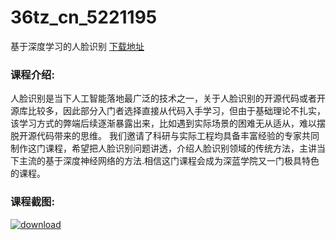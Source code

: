 # 36tz_cn_5221195
基于深度学习的人脸识别
[下载地址](http://www.36tz.cn/article/5221195 "下载地址")
### 课程介绍:
人脸识别是当下人工智能落地最广泛的技术之一，关于人脸识别的开源代码或者开源库比较多，因此部分入门者选择直接从代码入手学习，但由于基础理论不扎实，该学习方式的弊端后续逐渐暴露出来，比如遇到实际场景的困难无从适从，难以摆脱开源代码带来的思维。
我们邀请了科研与实际工程均具备丰富经验的专家共同制作这门课程，希望把人脸识别问题讲透，介绍人脸识别领域的传统方法，主讲当下主流的基于深度神经网络的方法.相信这门课程会成为深蓝学院又一门极具特色的课程。

### 课程截图:
[![download](http://36tz.cn/muke_img/2021_09_2-48.png "下载地址")](http://www.36tz.cn "下载地址")
